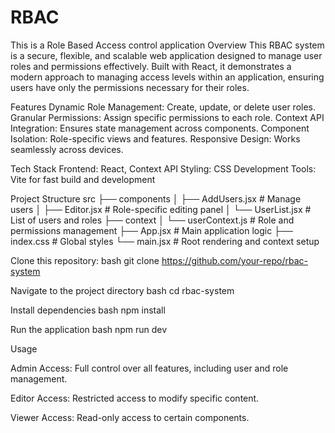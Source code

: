 # RBAC
This is a Role Based Access control application
  Overview
    This RBAC system is a secure, flexible, and scalable web application designed to manage user roles and permissions effectively. Built with React, it demonstrates a modern approach to managing access levels 
    within an application, ensuring users have only the permissions necessary for their roles.

Features
       Dynamic Role Management: Create, update, or delete user roles.
       Granular Permissions: Assign specific permissions to each role.
       Context API Integration: Ensures state management across components.
       Component Isolation: Role-specific views and features.
       Responsive Design: Works seamlessly across devices.

Tech Stack
  Frontend: React, Context API
  Styling: CSS
  Development Tools: Vite for fast build and development

Project Structure 
src
├── components
│   ├── AddUsers.jsx       # Manage users
│   ├── Editor.jsx         # Role-specific editing panel
│   └── UserList.jsx       # List of users and roles
├── context
│   └── userContext.js     # Role and permissions management
├── App.jsx                # Main application logic
├── index.css              # Global styles
└── main.jsx               # Root rendering and context setup

Clone this repository:
bash
git clone https://github.com/your-repo/rbac-system

Navigate to the project directory
bash
cd rbac-system

Install dependencies
bash
npm install

Run the application
bash
npm run dev

Usage

  Admin Access: Full control over all features, including user and role management.

  Editor Access: Restricted access to modify specific content.

  Viewer Access: Read-only access to certain components.
